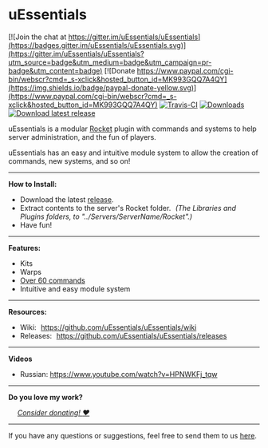 
# uEssentials

[![Join the chat at https://gitter.im/uEssentials/uEssentials](https://badges.gitter.im/uEssentials/uEssentials.svg)](https://gitter.im/uEssentials/uEssentials?utm_source=badge&utm_medium=badge&utm_campaign=pr-badge&utm_content=badge) 
[![Donate https://www.paypal.com/cgi-bin/webscr?cmd=_s-xclick&hosted_button_id=MK993GQQ7A4QY](https://img.shields.io/badge/paypal-donate-yellow.svg)](https://www.paypal.com/cgi-bin/webscr?cmd=_s-xclick&hosted_button_id=MK993GQQ7A4QY) [![Travis-CI](https://api.travis-ci.org/uEssentials/uEssentials.svg?branch=master)](https://travis-ci.org/uEssentials/uEssentials)
[![Downloads](https://img.shields.io/github/downloads/uEssentials/uEssentials/total.svg)](https://github.com/uEssentials/uEssentials/releases)
[![Download latest release](https://img.shields.io/badge/download-latest_release-brightgreen.svg?maxAge=2592000)](https://github.com/uEssentials/uEssentials/releases/download/1.2.4.1/uEssentials-1.2.4.1.zip)

uEssentials is a modular [Rocket](http://rocketmod.net/) plugin with commands and systems to help server administration, and the fun of players.

uEssentials has an easy and intuitive module system to allow the creation of commands, new systems, and so on!

---

**How to Install:**

- Download the latest [release](https://github.com/uEssentials/uEssentials/releases/latest).
- Extract contents to the server's Rocket folder. _(The Libraries and Plugins folders, to "../Servers/ServerName/Rocket".)_
- Have fun!

---

**Features:**
- Kits
- Warps
- [Over 60 commands](https://github.com/uEssentials/uEssentials/wiki/Command-Reference)
- Intuitive and easy module system

---

**Resources:**
- Wiki: https://github.com/uEssentials/uEssentials/wiki
- Releases: https://github.com/uEssentials/uEssentials/releases

---

**Videos**
- Russian: https://www.youtube.com/watch?v=HPNWKFj_tqw

---

**Do you love my work?**

  _[Consider donating! :heart:](https://www.paypal.com/cgi-bin/webscr?cmd=_s-xclick&hosted_button_id=MK993GQQ7A4QY)_

---

If you have any questions or suggestions, feel free to send them to us [here](../../issues/).
